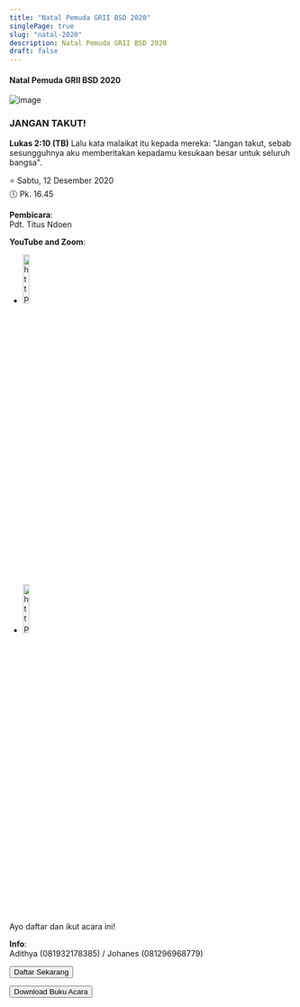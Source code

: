 ```yaml
---
title: "Natal Pemuda GRII BSD 2020"
singlePage: true
slug: "natal-2020"
description: Natal Pemuda GRII BSD 2020
draft: false
---
```


<h4>Natal Pemuda GRII BSD 2020</h4>

![image](/images/christmas2020-id.jpeg)

<h3>JANGAN TAKUT!</h3>

**Lukas 2:10 (TB)** Lalu kata malaikat itu kepada mereka: "Jangan takut, sebab sesungguhnya aku memberitakan kepadamu kesukaan besar untuk seluruh bangsa".

⭐ Sabtu, 12 Desember 2020\
🕔 Pk. 16.45

**Pembicara**:\
Pdt. Titus Ndoen

**YouTube and Zoom**:

<ul id="streaming-link">
<li><a href="https://youtu.be/-ydT_FP1ZF4"><img id="streaming-entry" src="/images/youtube.png" alt="https://youtu.be/-ydT_FP1ZF4" width="15%"></a></li>
<li><a href="https://zoom.us/j/98569521706"><img id="streaming-entry" src="/images/zoom.png" alt="https://zoom.us/j/98569521706" width="15%"></a></li>
</ul>

Ayo daftar dan ikut acara ini!

**Info**:\
Adithya (081932178385) / Johanes (081296968779)

<button id="registration" onclick="window.location.href='https://youth.grii-bsd.org/id/daftar';">Daftar Sekarang</button>

<button id="registration" onclick="window.location.href='../files/christmas/FEAR_NOT_2020.pdf';" download>Download Buku Acara</button>
